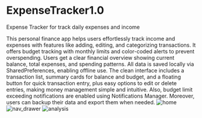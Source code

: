 # ExpenseTracker1.0
Expense Tracker for track daily expenses and income


This personal finance app helps users effortlessly track income and expenses with features like 
adding, editing, and categorizing transactions. It offers budget tracking with monthly limits and 
color-coded alerts to prevent overspending. Users get a clear financial overview showing current 
balance, total expenses, and spending patterns. All data is saved locally via SharedPreferences, 
enabling offline use. The clean interface includes a transaction list, summary cards for balance and 
budget, and a floating button for quick transaction entry, plus easy options to edit or delete entries, 
making money management simple and intuitive. Also, budget limit exceeding notifications are 
enabled using Notifications Manager. Moreover, users can backup their data and export them when 
needed.
![home](https://github.com/user-attachments/assets/f2ceee6e-5b11-4952-bf15-ff830e1669a2)
![nav_drawer](https://github.com/user-attachments/assets/4695bf19-81e5-454f-b95e-d95eb4f00e79)
![analysis](https://github.com/user-attachments/assets/716e2a55-c771-410f-b9fc-e52787bcc8f2)
